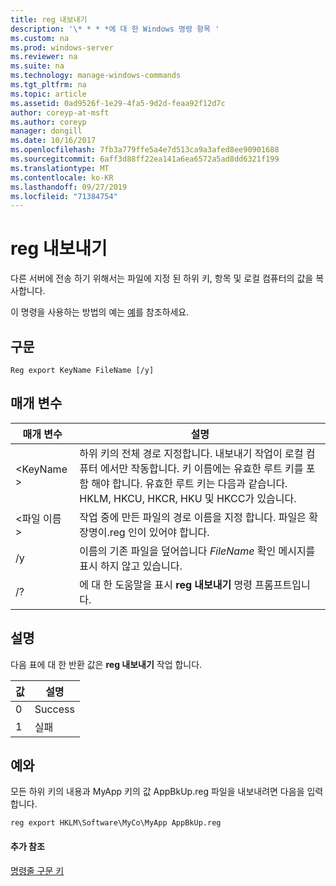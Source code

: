 ```yaml
---
title: reg 내보내기
description: '\* * * *에 대 한 Windows 명령 항목 '
ms.custom: na
ms.prod: windows-server
ms.reviewer: na
ms.suite: na
ms.technology: manage-windows-commands
ms.tgt_pltfrm: na
ms.topic: article
ms.assetid: 0ad9526f-1e29-4fa5-9d2d-feaa92f12d7c
author: coreyp-at-msft
ms.author: coreyp
manager: dongill
ms.date: 10/16/2017
ms.openlocfilehash: 7fb3a779ffe5a4e7d513ca9a3afed8ee90901688
ms.sourcegitcommit: 6aff3d88ff22ea141a6ea6572a5ad8dd6321f199
ms.translationtype: MT
ms.contentlocale: ko-KR
ms.lasthandoff: 09/27/2019
ms.locfileid: "71384754"
---
```

# <a name="reg-export"></a>reg 내보내기



다른 서버에 전송 하기 위해서는 파일에 지정 된 하위 키, 항목 및 로컬 컴퓨터의 값을 복사합니다.

이 명령을 사용하는 방법의 예는 [예](#BKMK_examples)를 참조하세요.

## <a name="syntax"></a>구문

```
Reg export KeyName FileName [/y]
```

## <a name="parameters"></a>매개 변수

|매개 변수|설명|
|---------|-----------|
|\<KeyName >|하위 키의 전체 경로 지정합니다. 내보내기 작업이 로컬 컴퓨터 에서만 작동합니다. 키 이름에는 유효한 루트 키를 포함 해야 합니다. 유효한 루트 키는 다음과 같습니다. HKLM, HKCU, HKCR, HKU 및 HKCC가 있습니다.|
|\<파일 이름 >|작업 중에 만든 파일의 경로 이름을 지정 합니다. 파일은 확장명이.reg 인이 있어야 합니다.|
|/y|이름의 기존 파일을 덮어씁니다 *FileName* 확인 메시지를 표시 하지 않고 있습니다.|
|/?|에 대 한 도움말을 표시 **reg 내보내기** 명령 프롬프트입니다.|

## <a name="remarks"></a>설명

다음 표에 대 한 반환 값은 **reg 내보내기** 작업 합니다.

|값|설명|
|-----|-----------|
|0|Success|
|1|실패|

## <a name="BKMK_examples"></a>예와

모든 하위 키의 내용과 MyApp 키의 값 AppBkUp.reg 파일을 내보내려면 다음을 입력 합니다.
```
reg export HKLM\Software\MyCo\MyApp AppBkUp.reg
```

#### <a name="additional-references"></a>추가 참조

[명령줄 구문 키](command-line-syntax-key.md)